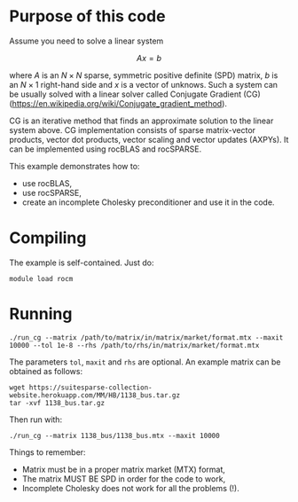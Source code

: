 # Purpose of this code
Assume you need to solve a linear system

$$
A x = b
$$ 

where $A$ is an $N \times N$ sparse, symmetric positive definite (SPD) matrix, $b$ is an $N\times 1$ right-hand side and $x$ is a vector of unknows. Such a system can be usually solved with a linear solver called Conjugate Gradient (CG) (https://en.wikipedia.org/wiki/Conjugate_gradient_method).  

CG is an iterative method that finds an approximate solution to the linear system above. CG implementation consists of sparse matrix-vector products, vector dot products, vector scaling and vector updates (AXPYs). It can be implemented using rocBLAS and rocSPARSE.

This example demonstrates how to:
- use rocBLAS,
- use rocSPARSE,
- create an incomplete Cholesky preconditioner and use it in the code.

# Compiling

The example is self-contained. Just do:

```
module load rocm
```

# Running

```
./run_cg --matrix /path/to/matrix/in/matrix/market/format.mtx --maxit 10000 --tol 1e-8 --rhs /path/to/rhs/in/matrix/market/format.mtx
```

The parameters `tol`, `maxit` and `rhs` are optional. An example matrix can be obtained as follows:

```
wget https://suitesparse-collection-website.herokuapp.com/MM/HB/1138_bus.tar.gz
tar -xvf 1138_bus.tar.gz
```

Then run with:

```
./run_cg --matrix 1138_bus/1138_bus.mtx --maxit 10000
```

Things to remember:

- Matrix must be in a proper matrix market (MTX) format,
- The matrix MUST BE SPD in order for the code to work, 
- Incomplete Cholesky does not work for all the problems (!).


